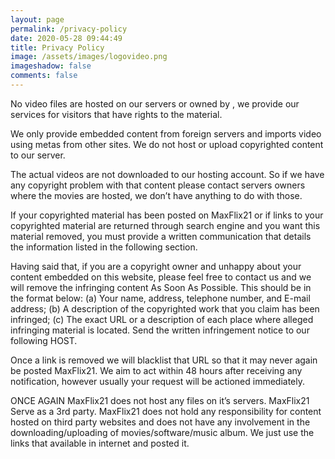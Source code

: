 ```yaml
---
layout: page
permalink: /privacy-policy
date: 2020-05-28 09:44:49
title: Privacy Policy
image: /assets/images/logovideo.png
imageshadow: false
comments: false
---
```

No video files are hosted on our servers or owned by , we provide our services for visitors that have rights to the material.

We only provide embedded content from foreign servers and imports video using metas from other sites. We do not host or upload copyrighted content to our server.

The actual videos are not downloaded to our hosting account. So if we have any copyright problem with that content please contact servers owners where the movies are hosted, we don’t have anything to do with those.

If your copyrighted material has been posted on MaxFlix21 or if links to your copyrighted material are returned through search engine and you want this material removed, you must provide a written communication that details the information listed in the following section.

Having said that, if you are a copyright owner and unhappy about your content embedded on this website, please feel free to contact us and we will remove the infringing content As Soon As Possible.
This should be in the format below:
(a) Your name, address, telephone number, and E-mail address;
(b) A description of the copyrighted work that you claim has been infringed;
(c) The exact URL or a description of each place where alleged infringing material is located.
Send the written infringement notice to our following HOST.

Once a link is removed we will blacklist that URL so that it may never again be posted MaxFlix21.
We aim to act within 48 hours after receiving any notification, however usually your request will be actioned immediately.

ONCE AGAIN MaxFlix21 does not host any files on it’s servers. MaxFlix21 Serve as a 3rd party. MaxFlix21 does not hold any responsibility for content hosted on third party websites and does not have any involvement in the downloading/uploading of movies/software/music album. We just use the links that available in internet and posted it.
